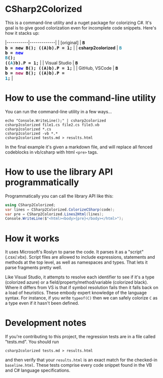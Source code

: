 # CSharp2Colorized

This is a command-line utility and a nuget package for colorizing C#. It's goal is to give good colorization even for incomplete code snippets. Here's how it stacks up:

|-----------|-------------|
| [original] | <span style="white-space:pre; font-family:monospace; font-weight:bold;background-color:#F8F8F8">B b = new B(); ((A)b).P = 1;</span> |
| **csharp2colorized** | <span style="white-space:pre; font-family:monospace; font-weight:bold;"><span style="color:#2b91af">B</span> b = <span style="color:#0000ff">new</span> <span style="color:#2b91af">B</span>(); ((<span style="color:#2b91af">A</span>)b).P = 1;</span> |
| Visual Studio | <span style="white-space:pre; font-family:monospace; font-weight:bold;">B b = <span style="color:#0000ff">new</span> B(); ((A)b).P = 1;</span> |
| GitHub, VSCode | <span style="white-space:pre; font-family:monospace; font-weight: bold;">B b = <span style="color:#a71d5d">new</span> B(); ((A)b).P = <span style="color:#0086b3">1</span>;</span> |

# How to use the command-line utility

You can run the command-line utility in a few ways...

```
echo "Console.WriteLine();" | csharp2colorized
csharp2colorized file1.cs file2.cs file3.vb
csharp2colorized *.cs
csharp2colorized -vb *.*
csharp2colorized tests.md > results.html
```

In the final example it's given a markdown file, and will replace all fenced codeblocks in vb/csharp with html `<pre>` tags.

# How to use the library API programmatically

Programmatically you can call the library API like this:

```csharp
using CSharp2Colorized;
var lines = CSharp2Colorized.ColorizeCSharp(code);
var pre = CSharp2Colorized.Lines2Html(lines);
Console.WriteLine($"<html><body>{pre}</body></html>");
```

# How it works

It uses Microsoft's Roslyn to parse the code. It parses it as a "script" (.csx/.vbx). Script files are allowed to include expressions, statements and methods at the top level, as well as namespaces and types. That lets it parse fragments pretty well.

Like Visual Studio, it attempts to resolve each identifier to see if it's a type (colorized azure) or a field/property/method/variable (colorized black). Where it differs from VS is that if symbol resolution fails then it falls back on a load of heuristics. These embody expert knowledge of the language syntax. For instance, if you write `typeof(C)` then we can safely colorize `C` as a type even if it hasn't been defined.

# Development notes

If you're contributing to this project, the regression tests are in a file called "tests.md". You should run

```
csharp2colorized tests.md > results.html
```

and then verify that your `results.html` is an exact match for the checked-in `baseline.html`. These tests comprise every code snippet found in the VB and C# language specifications.

